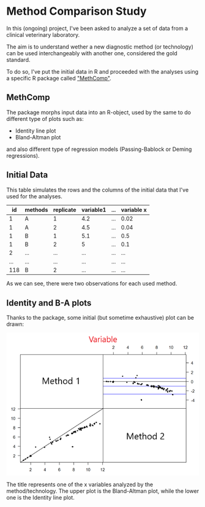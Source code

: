 # Method Comparison Study

In this (ongoing) project, I've been asked to analyze a set of data from a clinical veterinary laboratory.

The aim is to understand wether a new diagnostic method (or technology) can be used interchangeably with another one, considered the gold standard.

To do so, I've put the initial data in R and proceeded with the analyses using a specific R package called ["MethComp"](https://cran.r-project.org/web/packages/MethComp/MethComp.pdf).

## MethComp
The package morphs input data into an R-object, used by the same to do different type of plots such as:
* Identity line plot
* Bland-Altman plot


and also different type of regression models (Passing-Bablock or Deming regressions).

## Initial Data
This table simulates the rows and the columns of the initial data that I've used for the analyses.

id | methods | replicate | variable1 | ... | variable x
---|---------|-----------|-----------|-----|------------
1 |  A  | 1| 4.2|...|0.02
1 |  A  |2|4.5|...|0.04
1|B|1|5.1|...|0.5
1|B|2|5|...|0.1
2|...|...|...|...|...
...|...|...|...|...|...
118|B|2|...|...|...

As we can see, there were two observations for each used method.

## Identity and B-A plots
Thanks to the package, some initial (but sometime exhaustive) plot can be drawn:

<img src="img/BA.png" align="center" />

 The title represents one of the x variables analyzed by the method/technology.
 The upper plot is the Bland-Altman plot, while the lower one is the Identity line plot.

